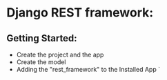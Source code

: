 # Django REST framework:

## Getting Started:
* Create the project and the app
* Create the model
* Adding the "rest_framework" to the Installed App
`
